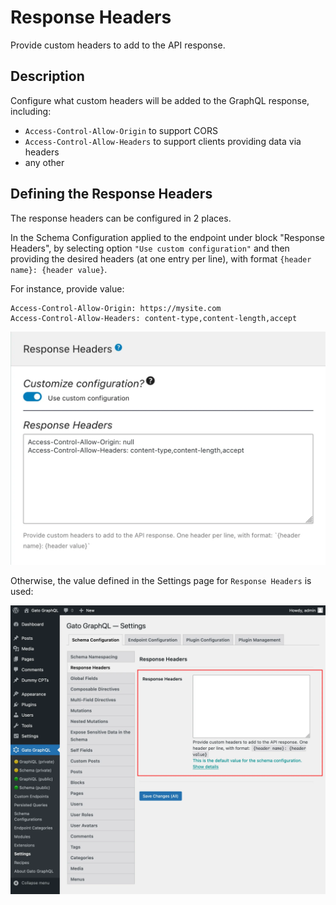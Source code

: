 # Response Headers

Provide custom headers to add to the API response.

## Description

Configure what custom headers will be added to the GraphQL response, including:

- `Access-Control-Allow-Origin` to support CORS
- `Access-Control-Allow-Headers` to support clients providing data via headers
- any other

## Defining the Response Headers

The response headers can be configured in 2 places.

In the Schema Configuration applied to the endpoint under block "Response Headers", by selecting option `"Use custom configuration"` and then providing the desired headers (at one entry per line), with format `{header name}: {header value}`.

For instance, provide value:

```apacheconf
Access-Control-Allow-Origin: https://mysite.com
Access-Control-Allow-Headers: content-type,content-length,accept
```

<div class="img-width-610" markdown=1>

![Providing Response Headers in the Schema Configuration](../../images/schema-configuration-response-headers.webp "Providing Response Headers in the Schema Configuration")

</div>

Otherwise, the value defined in the Settings page for `Response Headers` is used:

<div class="img-width-1024" markdown=1>

![Providing Response Headers in the Settings](../../images/settings-response-headers.webp "Providing Response Headers in the Settings")

</div>
